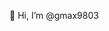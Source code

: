 👋 Hi, I’m @gmax9803

<!---
gmax9803/gmax9803 is a ✨ special ✨ repository because its `README.md` (this file) appears on your GitHub profile.
You can click the Preview link to take a look at your changes.
--->
